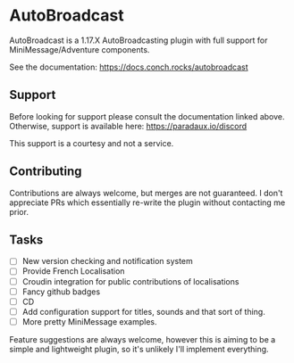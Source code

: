 # AutoBroadcast

AutoBroadcast is a 1.17.X AutoBroadcasting plugin with full support for MiniMessage/Adventure components.

See the documentation: https://docs.conch.rocks/autobroadcast

## Support

Before looking for support please consult the documentation linked above. Otherwise, support is available here:
https://paradaux.io/discord 

This support is a courtesy and not a service. 

## Contributing
Contributions are always welcome, but merges are not guaranteed. I don't appreciate PRs which essentially re-write the plugin
without contacting me prior. 

## Tasks

- [ ] New version checking and notification system
- [ ] Provide French Localisation
- [ ] Croudin integration for public contributions of localisations
- [ ] Fancy github badges
- [ ] CD
- [ ] Add configuration support for titles, sounds and that sort of thing. 
- [ ] More pretty MiniMessage examples.

Feature suggestions are always welcome, however this is aiming to be a simple and lightweight plugin, so it's unlikely
I'll implement everything. 

